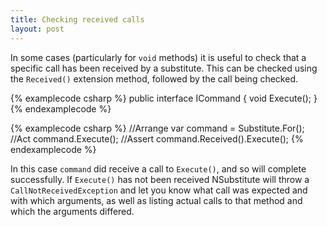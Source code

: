 ```yaml
---
title: Checking received calls
layout: post
---
```


In some cases (particularly for `void` methods) it is useful to check that a specific call has been received by a substitute. This can be checked using the `Received()` extension method, followed by the call being checked.

{% examplecode csharp %}
public interface ICommand {
    void Execute();
}
{% endexamplecode %}

{% examplecode csharp %}
//Arrange
var command = Substitute.For<ICommand>();
//Act
command.Execute();
//Assert
command.Received().Execute();
{% endexamplecode %}

In this case `command` did receive a call to `Execute()`, and so will complete successfully. If `Execute()` has not been received NSubstitute will throw a `CallNotReceivedException` and let you know what call was expected and with which arguments, as well as listing actual calls to that method and which the arguments differed.
